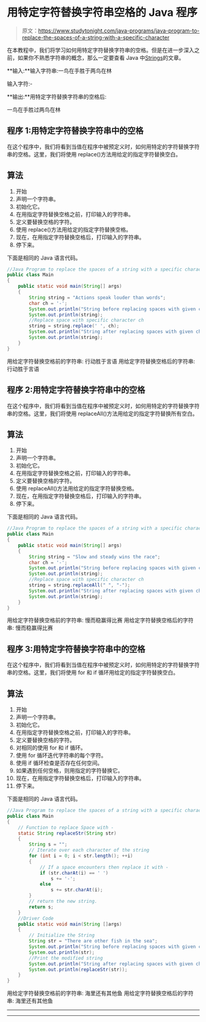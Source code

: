 # 用特定字符替换字符串空格的 Java 程序

> 原文：<https://www.studytonight.com/java-programs/java-program-to-replace-the-spaces-of-a-string-with-a-specific-character>

在本教程中，我们将学习如何用特定字符替换字符串的空格。但是在进一步深入之前，如果你不熟悉字符串的概念，那么一定要查看 Java 中[Strings](https://www.studytonight.com/java/string-handling-in-java.php)的文章。

**输入:**输入字符串:一鸟在手胜于两鸟在林

输入字符:-

**输出:**用特定字符替换字符串的空格后:

一鸟在手胜过两鸟在林

## 程序 1:用特定字符替换字符串中的空格

在这个程序中，我们将看到当值在程序中被预定义时，如何用特定的字符替换字符串的空格。这里，我们将使用 replace()方法用给定的指定字符替换空白。

## 算法

1.  开始
2.  声明一个字符串。
3.  初始化它。
4.  在用指定字符替换空格之前，打印输入的字符串。
5.  定义要替换空格的字符。
6.  使用 replace()方法用给定的指定字符替换空格。
7.  现在，在用指定字符替换空格后，打印输入的字符串。
8.  停下来。

下面是相同的 Java 语言代码。

```java
//Java Program to replace the spaces of a string with a specific character
public class Main   
{    
    public static void main(String[] args) 
    {    
        String string = "Actions speak louder than words";    
        char ch = '-';            
        System.out.println("String before replacing spaces with given character: ");    
        System.out.println(string);         
        //Replace space with specific character ch    
        string = string.replace(' ', ch);                
        System.out.println("String after replacing spaces with given character: ");    
        System.out.println(string);    
    }    
} 
```

用给定字符替换空格前的字符串:
行动胜于言语
用给定字符替换空格后的字符串:
行动胜于言语

## 程序 2:用特定字符替换字符串中的空格

在这个程序中，我们将看到当值在程序中被预定义时，如何用特定的字符替换字符串的空格。这里，我们将使用 replaceAll()方法用给定的指定字符替换所有空白。

## 算法

1.  开始
2.  声明一个字符串。
3.  初始化它。
4.  在用指定字符替换空格之前，打印输入的字符串。
5.  定义要替换空格的字符。
6.  使用 replaceAll()方法用给定的指定字符替换空格。
7.  现在，在用指定字符替换空格后，打印输入的字符串。
8.  停下来。

下面是相同的 Java 语言代码。

```java
//Java Program to replace the spaces of a string with a specific character
public class Main   
{    
    public static void main(String[] args) 
    {    
        String string = "Slow and steady wins the race";    
        char ch = '-';           
        System.out.println("String before replacing spaces with given character: ");    
        System.out.println(string);         
        //Replace space with specific character ch    
        string = string.replaceAll(" ", "-");               
        System.out.println("String after replacing spaces with given character: ");    
        System.out.println(string);    
    }    
} 
```

用给定字符替换空格前的字符串:
慢而稳赢得比赛
用给定字符替换空格后的字符串:
慢而稳赢得比赛

## 程序 3:用特定字符替换字符串中的空格

在这个程序中，我们将看到当值在程序中被预定义时，如何用特定的字符替换字符串的空格。这里，我们将使用 for 和 if 循环用给定的指定字符替换空白。

## 算法

1.  开始
2.  声明一个字符串。
3.  初始化它。
4.  在用指定字符替换空格之前，打印输入的字符串。
5.  定义要替换空格的字符。
6.  对相同的使用 for 和 if 循环。
7.  使用 for 循环迭代字符串的每个字符。
8.  使用 if 循环检查是否存在任何空间。
9.  如果遇到任何空格，则用指定的字符替换它。
10.  现在，在用指定字符替换空格后，打印输入的字符串。
11.  停下来。

下面是相同的 Java 语言代码。

```java
//Java Program to replace the spaces of a string with a specific character
public class Main
{ 
    // Function to replace Space with - 
    static String replaceStr(String str) 
    {           
        String s = "";           
        // Iterate over each character of the string
        for (int i = 0; i < str.length(); ++i) 
        {       
            // If a space encounters then replace it with -
            if (str.charAt(i) == ' ')  
                s += '-';               
            else
                s += str.charAt(i);               
        } 
        // return the new string. 
        return s; 
    }       
    //Driver Code  
    public static void main(String []args) 
    { 
        // Initialize the String 
        String str = "There are other fish in the sea"; 
        System.out.println("String before replacing spaces with given character: ");    
        System.out.println(str);    
        //Print the modified string
        System.out.println("String after replacing spaces with given character: ");    
        System.out.println(replaceStr(str));     
    } 
} 
```

用给定字符替换空格前的字符串:
海里还有其他鱼
用给定字符替换空格后的字符串:
海里还有其他鱼

* * *

* * *